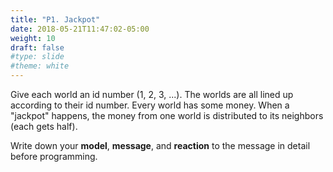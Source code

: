 ```yaml
---
title: "P1. Jackpot"
date: 2018-05-21T11:47:02-05:00
weight: 10
draft: false
#type: slide
#theme: white
---
```


Give each world an id number (1, 2, 3, ...).
The worlds are all lined up according to their id number.
Every world has some money.  When a "jackpot" happens, the money from
one world is distributed to its neighbors (each gets half).

Write down your **model**, **message**, and **reaction** to the
message in detail before programming.

